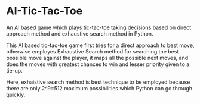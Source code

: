 # AI-Tic-Tac-Toe
An AI based game which plays tic-tac-toe taking decisions based on direct approach method and exhaustive search method in Python.

This AI based tic-tac-toe game first tries for a direct approach to best move, otherwise employes Exhaustive Search method for searching the
best possible move against the player, it maps all the possible next moves, and does the moves with greatest chances to win and lesser priority given to a tie-up.

Here, exhaistive search method is best technique to be employed because there are only 2^9=512 maximum possibilities which Python can go through quickly.
